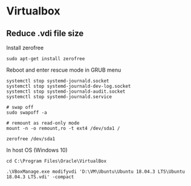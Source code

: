 # Virtualbox

## Reduce .vdi file size

Install zerofree

    sudo apt-get install zerofree


Reboot and enter rescue mode  in GRUB menu

    systemctl stop systemd-journald.socket 
    systemctl stop systemd-journald-dev-log.socket
    systemctl stop systemd-journald-audit.socket
    systemctl stop systemd-journald.service

    # swap off
    sudo swapoff -a 

    # remount as read-only mode 
    mount -n -o remount,ro -t ext4 /dev/sda1 / 

    zerofree /dev/sda1


In host OS (Windows 10)

    cd C:\Program Files\Oracle\VirtualBox
    
    .\VBoxManage.exe modifyvdi 'D:\VM\Ubuntu\Ubuntu 18.04.3 LTS\Ubuntu 18.04.3 LTS.vdi' -compact